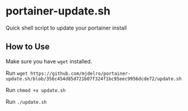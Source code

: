 # portainer-update.sh
Quick shell script to update your portainer install

## How to Use
Make sure you have `wget` installed.

Run `wget https://github.com/mjdelro/portainer-update.sh/blob/356c454d85d721b07f324f1bc95eec9956dcde72/update.sh`

Run `chmod +x update.sh`

Run `./update.sh`
